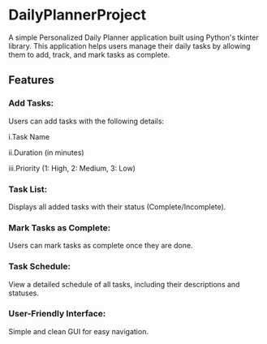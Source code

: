 # DailyPlannerProject
A simple Personalized Daily Planner application built using Python's tkinter library. This application helps users manage their daily tasks by allowing them to add, track, and mark tasks as complete.

## Features

### Add Tasks: 

Users can add tasks with the following details:

i.Task Name

ii.Duration (in minutes)

iii.Priority (1: High, 2: Medium, 3: Low)
 
### Task List:

Displays all added tasks with their status (Complete/Incomplete).

### Mark Tasks as Complete:

Users can mark tasks as complete once they are done.

### Task Schedule:

View a detailed schedule of all tasks, including their descriptions and statuses.

### User-Friendly Interface: 

Simple and clean GUI for easy navigation.







